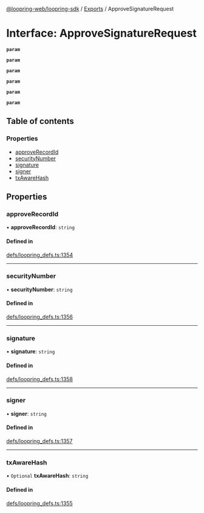[@loopring-web/loopring-sdk](../README.md) / [Exports](../modules.md) / ApproveSignatureRequest

# Interface: ApproveSignatureRequest

**`param`**

**`param`**

**`param`**

**`param`**

**`param`**

**`param`**

## Table of contents

### Properties

- [approveRecordId](ApproveSignatureRequest.md#approverecordid)
- [securityNumber](ApproveSignatureRequest.md#securitynumber)
- [signature](ApproveSignatureRequest.md#signature)
- [signer](ApproveSignatureRequest.md#signer)
- [txAwareHash](ApproveSignatureRequest.md#txawarehash)

## Properties

### approveRecordId

• **approveRecordId**: `string`

#### Defined in

[defs/loopring_defs.ts:1354](https://github.com/Loopring/loopring_sdk/blob/81e0b16/src/defs/loopring_defs.ts#L1354)

___

### securityNumber

• **securityNumber**: `string`

#### Defined in

[defs/loopring_defs.ts:1356](https://github.com/Loopring/loopring_sdk/blob/81e0b16/src/defs/loopring_defs.ts#L1356)

___

### signature

• **signature**: `string`

#### Defined in

[defs/loopring_defs.ts:1358](https://github.com/Loopring/loopring_sdk/blob/81e0b16/src/defs/loopring_defs.ts#L1358)

___

### signer

• **signer**: `string`

#### Defined in

[defs/loopring_defs.ts:1357](https://github.com/Loopring/loopring_sdk/blob/81e0b16/src/defs/loopring_defs.ts#L1357)

___

### txAwareHash

• `Optional` **txAwareHash**: `string`

#### Defined in

[defs/loopring_defs.ts:1355](https://github.com/Loopring/loopring_sdk/blob/81e0b16/src/defs/loopring_defs.ts#L1355)
